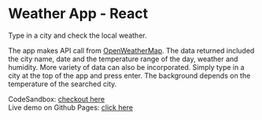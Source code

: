 # Weather App - React

Type in a city and check the local weather.

The app makes API call from [OpenWeatherMap](https://openweathermap.org/). The data returned included the city name, date and the temperature range of the day, weather and humidity. More variety of data can also be incorporated. Simply type in a city at the top of the app and press enter. The background depends on the temperature of the searched city.

CodeSandbox: [checkout here](https://cd4u1.csb.app/)  
Live demo on Github Pages: [click here](https://ld8.github.io/react-weather-app/)